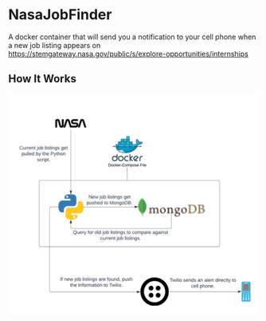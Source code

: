 # NasaJobFinder
A docker container that will send you a notification to your cell phone when a new job listing appears on https://stemgateway.nasa.gov/public/s/explore-opportunities/internships


## How It Works
![alt text](https://github.com/MBarc/NasaJobFinder/blob/main/WorkFlowDiagram.png?raw=true)
